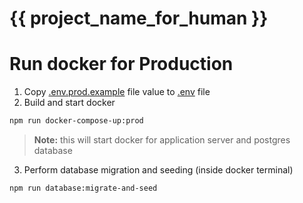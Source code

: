 # {{ project_name_for_human }}

# Run docker for Production

1. Copy [.env.prod.example](./.env.prod.example) file value to [.env](./.env) file
2. Build and start docker

```bash
npm run docker-compose-up:prod
```

> **Note:** this will start docker for application server and postgres database

3. Perform database migration and seeding (inside docker terminal)

```bash
npm run database:migrate-and-seed
```